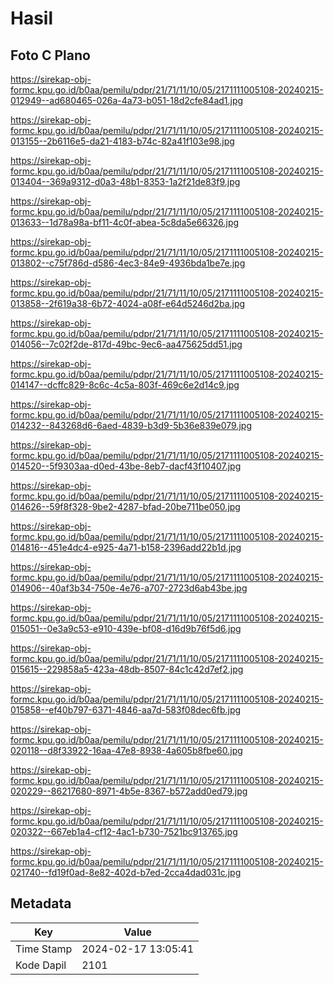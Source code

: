 # Hasil

## Foto C Plano

https://sirekap-obj-formc.kpu.go.id/b0aa/pemilu/pdpr/21/71/11/10/05/2171111005108-20240215-012949--ad680465-026a-4a73-b051-18d2cfe84ad1.jpg

https://sirekap-obj-formc.kpu.go.id/b0aa/pemilu/pdpr/21/71/11/10/05/2171111005108-20240215-013155--2b6116e5-da21-4183-b74c-82a41f103e98.jpg

https://sirekap-obj-formc.kpu.go.id/b0aa/pemilu/pdpr/21/71/11/10/05/2171111005108-20240215-013404--369a9312-d0a3-48b1-8353-1a2f21de83f9.jpg

https://sirekap-obj-formc.kpu.go.id/b0aa/pemilu/pdpr/21/71/11/10/05/2171111005108-20240215-013633--1d78a98a-bf11-4c0f-abea-5c8da5e66326.jpg

https://sirekap-obj-formc.kpu.go.id/b0aa/pemilu/pdpr/21/71/11/10/05/2171111005108-20240215-013802--c75f786d-d586-4ec3-84e9-4936bda1be7e.jpg

https://sirekap-obj-formc.kpu.go.id/b0aa/pemilu/pdpr/21/71/11/10/05/2171111005108-20240215-013858--2f619a38-6b72-4024-a08f-e64d5246d2ba.jpg

https://sirekap-obj-formc.kpu.go.id/b0aa/pemilu/pdpr/21/71/11/10/05/2171111005108-20240215-014056--7c02f2de-817d-49bc-9ec6-aa475625dd51.jpg

https://sirekap-obj-formc.kpu.go.id/b0aa/pemilu/pdpr/21/71/11/10/05/2171111005108-20240215-014147--dcffc829-8c6c-4c5a-803f-469c6e2d14c9.jpg

https://sirekap-obj-formc.kpu.go.id/b0aa/pemilu/pdpr/21/71/11/10/05/2171111005108-20240215-014232--843268d6-6aed-4839-b3d9-5b36e839e079.jpg

https://sirekap-obj-formc.kpu.go.id/b0aa/pemilu/pdpr/21/71/11/10/05/2171111005108-20240215-014520--5f9303aa-d0ed-43be-8eb7-dacf43f10407.jpg

https://sirekap-obj-formc.kpu.go.id/b0aa/pemilu/pdpr/21/71/11/10/05/2171111005108-20240215-014626--59f8f328-9be2-4287-bfad-20be711be050.jpg

https://sirekap-obj-formc.kpu.go.id/b0aa/pemilu/pdpr/21/71/11/10/05/2171111005108-20240215-014816--451e4dc4-e925-4a71-b158-2396add22b1d.jpg

https://sirekap-obj-formc.kpu.go.id/b0aa/pemilu/pdpr/21/71/11/10/05/2171111005108-20240215-014906--40af3b34-750e-4e76-a707-2723d6ab43be.jpg

https://sirekap-obj-formc.kpu.go.id/b0aa/pemilu/pdpr/21/71/11/10/05/2171111005108-20240215-015051--0e3a9c53-e910-439e-bf08-d16d9b76f5d6.jpg

https://sirekap-obj-formc.kpu.go.id/b0aa/pemilu/pdpr/21/71/11/10/05/2171111005108-20240215-015615--229858a5-423a-48db-8507-84c1c42d7ef2.jpg

https://sirekap-obj-formc.kpu.go.id/b0aa/pemilu/pdpr/21/71/11/10/05/2171111005108-20240215-015858--ef40b797-6371-4846-aa7d-583f08dec6fb.jpg

https://sirekap-obj-formc.kpu.go.id/b0aa/pemilu/pdpr/21/71/11/10/05/2171111005108-20240215-020118--d8f33922-16aa-47e8-8938-4a605b8fbe60.jpg

https://sirekap-obj-formc.kpu.go.id/b0aa/pemilu/pdpr/21/71/11/10/05/2171111005108-20240215-020229--86217680-8971-4b5e-8367-b572add0ed79.jpg

https://sirekap-obj-formc.kpu.go.id/b0aa/pemilu/pdpr/21/71/11/10/05/2171111005108-20240215-020322--667eb1a4-cf12-4ac1-b730-7521bc913765.jpg

https://sirekap-obj-formc.kpu.go.id/b0aa/pemilu/pdpr/21/71/11/10/05/2171111005108-20240215-021740--fd19f0ad-8e82-402d-b7ed-2cca4dad031c.jpg


## Metadata

| Key        | Value               |
| ---------- | ------------------- |
| Time Stamp | 2024-02-17 13:05:41 |
| Kode Dapil | 2101                |



